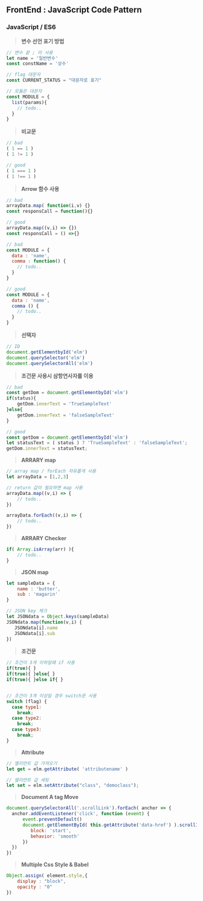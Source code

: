 ## FrontEnd : JavaScript Code Pattern
### JavaScript / ES6

> **변수 선언 표기 방법**
```javascript
// 변수 끝 ; 미 사용
let name = '일반변수'
const constName = '상수'

// flag 대문자
const CURRENT_STATUS = "대문자로 표기"  

// 모듈은 대문자
const MODULE = {
  list(params){
    // todo..
  }
}
```

> **비교문**
```javascript
// bad
( 1 == 1 )
( 1 != 1 )

// good
( 1 === 1 )
( 1 !== 1 )
```

> **Arrow 함수 사용**
```javascript
// bad
arrayData.map( function(i,v) {}
const responsCall = function(){}

// good
arrayData.map((v,i) => {})
const responsCall = () =>{}

// bad
const MODULE = {
  data : 'name',
  comma : function() {
    // todo..
  }
}

// good
const MODULE = {
  data : 'name',
  comma () {
    // todo..
  }
}
```

> **선택자**
```javascript
// ID
document.getElementbyId('elm')
document.querySelector('elm')
document.querySelectorAll('elm')
```


> **조건문 사용시 삼항연사자를 이용**
```javascript
// bad
const getDom = document.getElementbyId('elm')
if(status){
    getDom.innerText = 'TrueSampleText'
}else{
    getDom.innerText = 'falseSampleText'
}

// good
const getDom = document.getElementbyId('elm')
let statusText = ( status ) ? 'TrueSampleText' : 'falseSampleText';
getDom.innerText = statusText;
```


> **ARRARY map**
```javascript
// array map / forEach 자유롭게 사용
let arrayData = [1,2,3]

// return 값이 필요하면 map 사용
arrayData.map((v,i) => {
    // todo..
})

arrayData.forEach((v,i) => {
    // todo..
})
```

> **ARRARY Checker**
```javascript
if( Array.isArray(arr) ){
    // todo..
}
```

> **JSON map**
```javascript
let sampleData = {
    name : 'butter',
    sub : 'magarin'
}

// JSON key 체크
let JSONdata = Object.keys(sampleData)
JSONdata.map(function(v,i) {
   JSONdata[i].name
   JSONdata[i].sub
})
```

> **조건문**
```javascript
// 조건이 3개 이하일때 if 사용
if(true){ }
if(true){ }else{ }
if(true){ }else if{ }


// 조건이 3개 이상일 경우 switch문 사용
switch (flag) {
  case type1:      
    break;
  case type2:      
    break;
  case type3:      
    break;    
}
```

> **Attribute**
```javascript
// 엘리먼트 값 가져오기
let get = elm.getAttribute( 'attributename' )

// 엘리먼트 값 세팅
let set = elm.setAttribute("class", "democlass");
```

> **Document A tag Move**
```javascript
document.querySelectorAll('.scrollLink').forEach( anchor => {
  anchor.addEventListener('click', function (event) {
      event.preventDefault()        
      document.getElementById( this.getAttribute('data-href') ).scrollIntoView({
         block: 'start',  
         behavior: 'smooth'
      })
  })
})
```

> **Multiple Css Style & Babel**
```javascript
Object.assign( element.style,{
    display : "block",
    opacity : "0"
})
```
